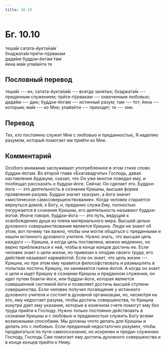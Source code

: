 ```yaml
---
title: 10.10
---
```


# Бг. 10.10
теша̄м̇ сатата-йукта̄на̄м̇<br/>
бхаджата̄м̇ прӣти-пӯрвакам<br/>
дада̄ми буддхи-йогам̇ там̇<br/>
йена ма̄м упайа̄нти те
## Пословный перевод

теша̄м --- их; сатата-йукта̄на̄м --- всегда занятых; бхаджата̄м ---
преданным служением; прӣти-пӯрвакам --- охваченным любовью; дада̄ми ---
даю; буддхи-йогам --- истинный разум; там --- тот; йена --- которым; ма̄м
--- ко Мне; упайа̄нти --- приходят; те --- они.

## Перевод

Тех, кто постоянно служит Мне с любовью и преданностью, Я наделяю
разумом, который помогает им прийти ко Мне.

## Комментарий

Особого внимания заслуживает употребленное в этом стихе слово
буддхи-йогам. Во второй главе «Бхагавадгиты» Господь, давая наставления
Арджуне, сказал, что Он уже многое поведал ему, и пообещал рассказать о
буддхи-йоге. Сейчас Он сделает это. Буддхи-йога --- это деятельность в
сознании Кришны, высшая форма проявления разума. Буддхи значит «разум»,
а йога значит «мистическое самосовершенствование». Когда человек
старается вернуться домой, к Богу, и, преданно служа Ему, полностью
погружается в сознание Кришны, его деятельность называют буддхи-йогой.
Иначе говоря, буддхи-йога --- это путь, ведущий к освобождению души из
плена материального мира. Высшей целью духовного совершенствования
является Кришна. Люди не знают об этом, вот почему так важно, чтобы они
могли общаться с преданными и нашли истинного духовного учителя. Нужно
знать, что высшая цель каждого --- Кришна, а когда цель поставлена,
можно медленно, но верно приближаться к ней, чтобы в конце концов
достичь ее. Если человек знает о цели жизни, но привязан к плодам своего
труда, его действия называют кармайогой. Если он знает, что цель жизни
--- Кришна, но при этом ему нравится философствовать и размышлять в
попытках постичь Кришну, он занимается гьяна-йогой. А когда он знает о
цели и ищет Кришну в сознании Кришны и преданном служении, он идет путем
бхакти-йоги, или буддхи-йоги, которая является совершенной системой йоги
и позволяет достичь высшей ступени совершенства. Если человек получил
посвящение у истинного духовного учителя и состоит в духовной
организации, но, несмотря на это, ему недостает разума, чтобы достичь
совершенства, то Кришна изнутри дает ему указания, которые в конечном
счете помогут ему без труда прийти к Господу. Нужно только постоянно
действовать в сознании Кришны и с любовью и преданностью служить Богу
всеми возможными способами. Мы должны чтото делать для Кришны и делать
это с любовью. Если преданный недостаточно разумен, чтобы продвигаться
по пути самоосознания, но искренен и предан служению Господу, Господь
Сам помогает ему достичь духовного совершенства и в конце концов прийти
к Нему.

